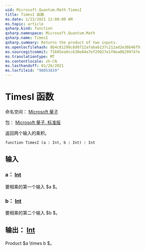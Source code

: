 ```yaml
---
uid: Microsoft.Quantum.Math.TimesI
title: TimesI 函数
ms.date: 1/23/2021 12:00:00 AM
ms.topic: article
qsharp.kind: function
qsharp.namespace: Microsoft.Quantum.Math
qsharp.name: TimesI
qsharp.summary: Returns the product of two inputs.
ms.openlocfilehash: 8b4c81298c8d9712afabab137c212ad2e30b46f9
ms.sourcegitcommit: 71605ea9cc630e84e7ef29027e1f0ea06299747e
ms.translationtype: MT
ms.contentlocale: zh-CN
ms.lasthandoff: 01/26/2021
ms.locfileid: "98853819"
---
```

# <a name="timesi-function"></a>TimesI 函数

命名空间： [Microsoft 量子](xref:Microsoft.Quantum.Math)

包： [Microsoft 量子. 标准版](https://nuget.org/packages/Microsoft.Quantum.Standard)


返回两个输入的乘积。

```qsharp
function TimesI (a : Int, b : Int) : Int
```


## <a name="input"></a>输入

### <a name="a--int"></a>a： [Int](xref:microsoft.quantum.lang-ref.int)

要相乘的第一个输入 $a $。


### <a name="b--int"></a>b： [Int](xref:microsoft.quantum.lang-ref.int)

要相乘的第二个输入 $b $。



## <a name="output--int"></a>输出： [Int](xref:microsoft.quantum.lang-ref.int)

Product $a \times b $。